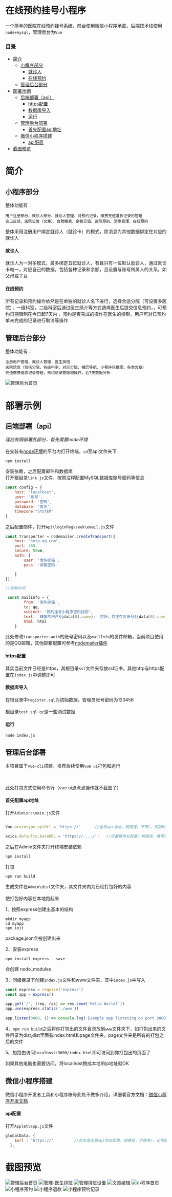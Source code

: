 在线预约挂号小程序
====
一个简单的医院在线预约挂号系统，前台使用微信小程序承载，后端技术栈使用`node+mysql`，管理后台为`Vue`</br>
### 目录
- [简介](#简介)
  * [小程序部分](#小程序部分)
      - [就诊人](#就诊人)
      - [在线预约](#在线预约)
  * [管理后台部分](#管理后台部分)
- [部署示例](#部署示例)
  * [后端部署（api）](#后端部署（api）)
      - [https配置](#https配置)
      - [数据库导入](#数据库导入)
      - [运行](#运行)
  * [管理后台部署](#管理后台部署)
      - [首先配置api地址](#首先配置api地址)
  * [微信小程序搭建](#微信小程序搭建)
      - [api配置](#api配置)
- [截图预览](#截图预览)

# 简介
## 小程序部分
整体功能有：
```
用户注册部分、就诊人部分、就诊人管理、对预约记录，缴费充值退款记录的管理
意见反馈、医院公告（文章）、自助缴费、余额充值、医院导航、消息管理、在线预约
```
整体采用注册用户绑定就诊人（就诊卡）的模式，除消息为其他数据绑定在对应的就诊人</br>
#### 就诊人
就诊人为一对多模式，最多绑定五位就诊人，有且只有一位默认就诊人，通过就诊卡唯一，对应自己的数据，包括各种记录和余额，且设置与账号所属人的关系，如父母或子女
</br>
#### 在线预约
所有记录和预约操作依然是在单独的就诊人名下进行，选择合适分院（可设置多医院），一级科室，二级科室后通过医生简介等方式选择医生后提交信息预约，，可预约日期限制在今日起7天内
，预约是否完成的操作在医生的控制，用户可对已预约单未完成的记录进行取消等操作
## 管理后台部分
整体功能有：
```
注册用户管理、就诊人管理，医生排班
医院信息（包括分院，各级科室，对应分院、楼层导航，小程序轮播图，各类文章）
充值缴费退款记录管理，预约记录管理和操作，近7天数据分析
```
![管理后台首页](https://github.com/moyuc1966/Register/blob/main/images/admin-index.png "管理后台首页") 

# 部署示例
## 后端部署（api）
*理应有限部署此部分，首先需要node环境*<br><br>
在安装有[node环境](http://nodejs.cn/ )的平台内打开终端，`cd`至api文件夹下
```
npm install
```
安装依赖，之后配置邮件和数据库<br>
打开根目录`link.js`文件，按照注释配置MySQL数据库账号密码等信息
```javascript
const config = {
    host: 'localhost', 
    user: '账号',
    password: '密码',
    database: '库名',
    timezone:"SYSTEM"
}

```
之后配置邮件，打开`Api\loginReg\seek\email.js`文件
```javascript
const transporter = nodemailer.createTransport({
    host: "smtp.qq.com",
    port: 465,
    secure: true,
    auth: {
        user: '发件邮箱',
        pass: '邮箱密码'

    }
});

//省略中间

 const mailInfo = {
        from: '发件邮箱',
        to: qq,
        subject: '预约挂号小程序密码找回',
        text: `尊敬的用户${data[0].name}:  您好，您正在对账号${data[0].username}进行找回密码的操作，验证码为${code}，请在10分钟内完成密码重置操作`,
        html: html
    }


```
此处修改`transporter.auth`的账号密码以及`mailInfo`的发件邮箱，当前项目使用的是QQ邮箱，其他邮箱配置可参考[nodemailer插件](https://nodemailer.com/about/ )
<br>

#### https配置
其实当前文件已经是https，其根目录`ssl`文件夹存放ssl证书，其他http与https配置在`index.js`中调整即可

#### 数据库导入
在根目录中`register.sql`为初始数据，管理员账号密码为123456
<br><br>
根目录`test.sql.gz`是一些测试数据

#### 运行
```
node index.js
```
## 管理后台部署
本项目属于`vue-cli`搭建，推荐后续使用`vue ui`打包和运行

<br><br>
此处打包方式使用命令行（vue ui点点点操作就不截图了）<br>
#### 首先配置api地址
打开`Adim\src\main.js`文件
```javascript

Vue.prototype.apiUrl = 'https://'      //全局api地址，跟路径，不带/，例如https://baidu.com

axios.defaults.baseURL = 'https://..../';   //拦截器地址配置，根路径，携带/
```
之后在Admin文件夹打开终端安装依赖
```
npm install
```
打包
```
npm run build
```
生成文件在`Admin\dist`文件夹，其文件夹内为已经打包好的内容<br><br>
使打包好内容在本地跑起来

1、按照express创建出基本的结构
```
mkdir myapp
cd myapp
npm init
```
package.json会被创建出来

2、安装express
```
npm install express --save
```
会创建 node_modules 

3、同级目录下创建`index.js`文件和www文件夹，其中`index.js`中写入
```javascript
const express = require('express')
const app = express()
 
app.get('/', (req, res) => res.send('Hello World!'))
app.use(express.static('./www'))
 
app.listen(3000, () => console.log('Example app listening on port 3000!'))
```
4、`npm run build`之后将你打包出的文件目录放到`www`文件夹下，如打包出来的文件目录为dist,dist里面有index.html和page文件夹，page文件夹是所有的打包之后的文件

5、加路由访问`localhost:3000/index.html`即可访问到你打包出的页面了

如果其他电脑也需要访问，将localhost换成本地的ip地址就OK

## 微信小程序搭建

微信小程序开发者工具和小程序账号此处不做多介绍，详细看官方文档：[微信小程序开发文档](https://developers.weixin.qq.com/miniprogram/dev/devtools/devtools.html )
<br>
#### api配置
打开`Applet\app.js`文件
```javascript
globalData: {
    $url : 'https://'         //此处是全局api地址配置，根路径，不携带/，记得删除此注释
  },
```

# 截图预览
![管理后台首页](https://github.com/moyuc1966/Register/blob/main/images/admin-index.png "管理后台首页") 
![管理-医生排班](https://github.com/moyuc1966/Register/blob/main/images/admin-his.png "医生排班") 
![管理排班设置](https://github.com/moyuc1966/Register/blob/main/images/admin-2.png "管理排班设置") 
![文章编辑](https://github.com/moyuc1966/Register/blob/main/images/admin-3.png "文章编辑") 
![小程序首页](https://github.com/moyuc1966/Register/blob/main/images/wx-1.jpg "小程序首页")
![小程序预约](https://github.com/moyuc1966/Register/blob/main/images/wx-2.jpg "小程序预约") 
![小程序退款](https://github.com/moyuc1966/Register/blob/main/images/wx-3.jpg "小程序退款") 
![小程序预约记录](https://github.com/moyuc1966/Register/blob/main/images/wx-4.jpg "小程序预约记录") 


